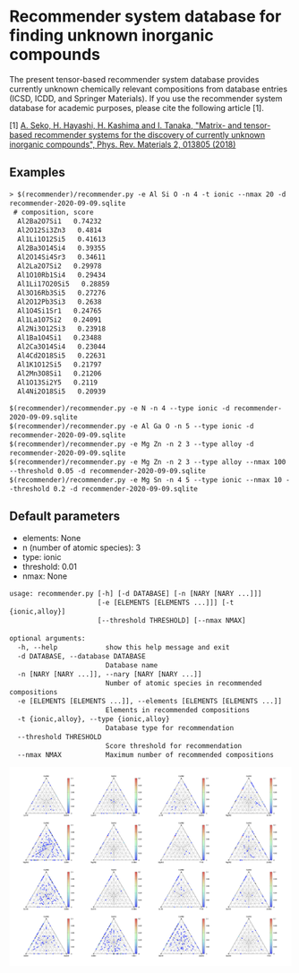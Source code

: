 # Recommender system database for finding unknown inorganic compounds

The present tensor-based recommender system database provides currently unknown chemically relevant compositions from database entries (ICSD, ICDD, and Springer Materials). 
If you use the recommender system database for academic purposes, please cite the following article [1].

[1] [A. Seko, H. Hayashi, H. Kashima and I. Tanaka, "Matrix- and tensor-based recommender systems for the discovery of currently unknown inorganic compounds", Phys. Rev. Materials 2, 013805 (2018)](https://journals.aps.org/prmaterials/abstract/10.1103/PhysRevMaterials.2.013805) 


## Examples
```
> $(recommender)/recommender.py -e Al Si O -n 4 -t ionic --nmax 20 -d recommender-2020-09-09.sqlite
 # composition, score
  Al2Ba2O7Si1   0.74232
  Al2O12Si3Zn3   0.4814
  Al1Li1O12Si5   0.41613
  Al2Ba3O14Si4   0.39355
  Al2O14Si4Sr3   0.34611
  Al2La2O7Si2   0.29978
  Al1O10Rb1Si4   0.29434
  Al1Li17O20Si5   0.28859
  Al3O16Rb3Si5   0.27276
  Al2O12Pb3Si3   0.2638
  Al1O4Si1Sr1   0.24765
  Al1La1O7Si2   0.24091
  Al2Ni3O12Si3   0.23918
  Al1Ba1O4Si1   0.23488
  Al2Ca3O14Si4   0.23044
  Al4Cd2O18Si5   0.22631
  Al1K1O12Si5   0.21797
  Al2Mn3O8Si1   0.21206
  Al1O13Si2Y5   0.2119
  Al4Ni2O18Si5   0.20939
```

```
$(recommender)/recommender.py -e N -n 4 --type ionic -d recommender-2020-09-09.sqlite
$(recommender)/recommender.py -e Al Ga O -n 5 --type ionic -d recommender-2020-09-09.sqlite
$(recommender)/recommender.py -e Mg Zn -n 2 3 --type alloy -d recommender-2020-09-09.sqlite
$(recommender)/recommender.py -e Mg Zn -n 2 3 --type alloy --nmax 100 --threshold 0.05 -d recommender-2020-09-09.sqlite
$(recommender)/recommender.py -e Mg Sn -n 4 5 --type ionic --nmax 10 --threshold 0.2 -d recommender-2020-09-09.sqlite
```
## Default parameters
- elements: None
- n (number of atomic species): 3
- type: ionic
- threshold: 0.01
- nmax: None

```
usage: recommender.py [-h] [-d DATABASE] [-n [NARY [NARY ...]]]
                      [-e [ELEMENTS [ELEMENTS ...]]] [-t {ionic,alloy}]
                      [--threshold THRESHOLD] [--nmax NMAX]

optional arguments:
  -h, --help            show this help message and exit
  -d DATABASE, --database DATABASE
                        Database name
  -n [NARY [NARY ...]], --nary [NARY [NARY ...]]
                        Number of atomic species in recommended compositions
  -e [ELEMENTS [ELEMENTS ...]], --elements [ELEMENTS [ELEMENTS ...]]
                        Elements in recommended compositions
  -t {ionic,alloy}, --type {ionic,alloy}
                        Database type for recommendation
  --threshold THRESHOLD
                        Score threshold for recommendation
  --nmax NMAX           Maximum number of recommended compositions
```

![image](ps3nitrides-map1.png)
